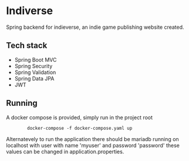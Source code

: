 # Indiverse
Spring backend for indieverse, an indie game publishing website created.
## Tech stack
* Spring Boot MVC
* Spring Security
* Spring Validation
* Spring Data JPA
* JWT
## Running
A docker compose is provided, simply run in the project root
```
        docker-compose -f docker-compose.yaml up
```
Alternatevely to run the application there should be mariadb
running on localhost with user with name 'myuser' and password 'password'
these values can be changed in application.properties.

